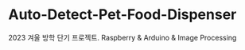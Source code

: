 # Auto-Detect-Pet-Food-Dispenser
2023 겨울 방학 단기 프로젝트. Raspberry &amp; Arduino &amp; Image Processing
